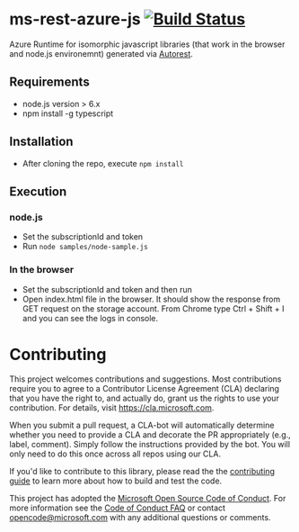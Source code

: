 # ms-rest-azure-js [![Build Status](https://dev.azure.com/azure-public/azsdk/_apis/build/status/public.Azure.ms-rest-azure-js%20-%20CI?branchName=master)](https://dev.azure.com/azure-public/azsdk/_build/latest?definitionId=31&branchName=master)

Azure Runtime for isomorphic javascript libraries (that work in the browser and node.js environemnt) generated via [Autorest](https://github.com/Azure/Autorest).

## Requirements

- node.js version > 6.x
- npm install -g typescript

## Installation

- After cloning the repo, execute `npm install`

## Execution

### node.js

- Set the subscriptionId and token
- Run `node samples/node-sample.js`

### In the browser

- Set the subscriptionId and token and then run
- Open index.html file in the browser. It should show the response from GET request on the storage account. From Chrome type Ctrl + Shift + I and you can see the logs in console.

# Contributing

This project welcomes contributions and suggestions. Most contributions require you to agree to a
Contributor License Agreement (CLA) declaring that you have the right to, and actually do, grant us
the rights to use your contribution. For details, visit https://cla.microsoft.com.

When you submit a pull request, a CLA-bot will automatically determine whether you need to provide
a CLA and decorate the PR appropriately (e.g., label, comment). Simply follow the instructions
provided by the bot. You will only need to do this once across all repos using our CLA.

If you'd like to contribute to this library, please read the the [contributing guide](../../../CONTRIBUTING.md) to learn more about how to build and test the code.

This project has adopted the [Microsoft Open Source Code of Conduct](https://opensource.microsoft.com/codeofconduct/).
For more information see the [Code of Conduct FAQ](https://opensource.microsoft.com/codeofconduct/faq/) or
contact [opencode@microsoft.com](mailto:opencode@microsoft.com) with any additional questions or comments.
